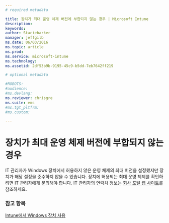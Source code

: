 ```yaml
---
# required metadata

title: 장치가 최대 운영 체제 버전에 부합되지 않는 경우 | Microsoft Intune
description:
keywords:
author: Staciebarker
manager: jeffgilb
ms.date: 06/03/2016
ms.topic: article
ms.prod:
ms.service: microsoft-intune
ms.technology:
ms.assetid: 2df53b9b-9195-45c9-b5dd-7eb7642ff219

# optional metadata

#ROBOTS:
#audience:
#ms.devlang:
ms.reviewer: chrisgre
ms.suite: ems
#ms.tgt_pltfrm:
#ms.custom:

---
```



# 장치가 최대 운영 체제 버전에 부합되지 않는 경우

IT 관리자가 Windows 장치에서 허용하지 않은 운영 체제의 최대 버전을 설정했지만 장치가 해당 설정을 준수하지 않을 수 있습니다. 장치에 허용되는 최대 운영 체제를 확인하려면 IT 관리자에게 문의해야 합니다. IT 관리자의 연락처 정보는 [회사 포털 웹 사이트](http://portal.manage.microsoft.com)를 참조하세요.

### 참고 항목
[Intune에서 Windows 장치 사용](using-your-windows-device-with-intune.md)

<!--HONumber=Jun16_HO2-->


